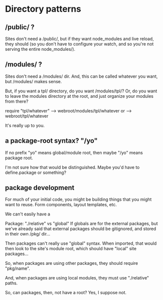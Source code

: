 # Directory patterns


## /public/ ?
Sites don't need a /public/, but if they want node_modules and live reload, they should (so you don't have to configure your watch, and so you're not serving the entire node_modules/).

## /modules/ ?
Sites don't need a /modules/ dir.  And, this can be called whatever you want, but /modules/ makes sense.

But, if you want a tpl/ directory, do you want /modules/tpl/?
Or, do you want to leave the modules directory at the root, and just organize your modules from there?

require "tpl/whatever" --> webroot/modules/tpl/whatever
					or --> webroot/tpl/whatever

It's really up to you.

## a package-root syntax? "/yo"
If no prefix "yo" means global/module root, then maybe "/yo" means package root.

I'm not sure how that would be distinguished.  Maybe you'd have to define.package or something?


## package development

For much of your initial code, you might be building things that you might want to reuse.  Form components, layout templates, etc.

We can't easily have a 


Package: "./relative" vs "global"
If globals are for the external packages, but we've already said that external packages should be gitignored, and stored in their own /pkg/ dir...

Then packages can't really use "global" syntax.  When imported, that would then look to the site's module root, which should have "local" site packages...

So, when packages are using other packages, they should require "pkg/name".

And, when packages are using local modules, they must use "./relative" paths.

So, can packages, then, not have a root?  Yes, I suppose not.